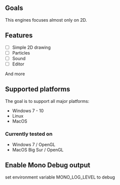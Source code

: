 ## Goals
This engines focuses almost only on 2D.

## Features
- [ ] Simple 2D drawing
- [ ] Particles
- [ ] Sound
- [ ] Editor

And more

## Supported platforms
The goal is to support all major platforms:
- Windows 7 - 10
- Linux
- MacOS

### Currently tested on
- Windows 7 / OpenGL
- MacOS Big Sur / OpenGL

## Enable Mono Debug output

set environment variable MONO_LOG_LEVEL to debug